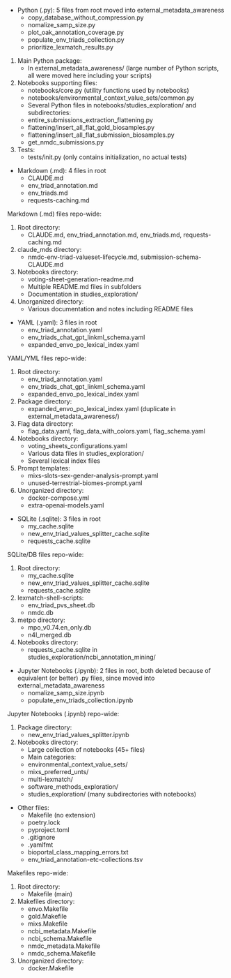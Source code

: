 - Python (.py): 5 files from root moved into external_metadata_awareness
    - copy_database_without_compression.py
    - nomalize_samp_size.py
    - plot_oak_annotation_coverage.py
    - populate_env_triads_collection.py
    - prioritize_lexmatch_results.py

1. Main Python package:
   - In external_metadata_awareness/ (large number of Python scripts, all were moved here including your scripts)
2. Notebooks supporting files:
   - notebooks/core.py (utility functions used by notebooks)
   - notebooks/environmental_context_value_sets/common.py
   - Several Python files in notebooks/studies_exploration/ and subdirectories:
    - entire_submissions_extraction_flattening.py
    - flattening/insert_all_flat_gold_biosamples.py
    - flattening/insert_all_flat_submission_biosamples.py
    - get_nmdc_submissions.py
3. Tests:
   - tests/init.py (only contains initialization, no actual tests)


- Markdown (.md): 4 files in root
    - CLAUDE.md
    - env_triad_annotation.md
    - env_triads.md
    - requests-caching.md

Markdown (.md) files repo-wide:

1. Root directory:
   - CLAUDE.md, env_triad_annotation.md, env_triads.md, requests-caching.md
2. claude_mds directory:
   - nmdc-env-triad-valueset-lifecycle.md, submission-schema-CLAUDE.md
3. Notebooks directory:
   - voting-sheet-generation-readme.md
   - Multiple README.md files in subfolders
   - Documentation in studies_exploration/
4. Unorganized directory:
   - Various documentation and notes including README files


- YAML (.yaml): 3 files in root
    - env_triad_annotation.yaml
    - env_triads_chat_gpt_linkml_schema.yaml
    - expanded_envo_po_lexical_index.yaml

YAML/YML files repo-wide:

1. Root directory:
   - env_triad_annotation.yaml
   - env_triads_chat_gpt_linkml_schema.yaml
   - expanded_envo_po_lexical_index.yaml
2. Package directory:
   - expanded_envo_po_lexical_index.yaml (duplicate in external_metadata_awareness/)
3. Flag data directory:
   - flag_data.yaml, flag_data_with_colors.yaml, flag_schema.yaml
4. Notebooks directory:
   - voting_sheets_configurations.yaml
   - Various data files in studies_exploration/
   - Several lexical index files
5. Prompt templates:
   - mixs-slots-sex-gender-analysis-prompt.yaml
   - unused-terrestrial-biomes-prompt.yaml
6. Unorganized directory:
   - docker-compose.yml
   - extra-openai-models.yaml


- SQLite (.sqlite): 3 files in root
    - my_cache.sqlite
    - new_env_triad_values_splitter_cache.sqlite
    - requests_cache.sqlite

SQLite/DB files repo-wide:

1. Root directory:
   - my_cache.sqlite
   - new_env_triad_values_splitter_cache.sqlite
   - requests_cache.sqlite
2. lexmatch-shell-scripts:
   - env_triad_pvs_sheet.db
   - nmdc.db
3. metpo directory:
   - mpo_v0.74.en_only.db
   - n4l_merged.db
4. Notebooks directory:
   - requests_cache.sqlite in studies_exploration/ncbi_annotation_mining/

- Jupyter Notebooks (.ipynb): 2 files in root, both deleted because of equivalent (or better) .py files, since moved
  into external_metadata_awareness
    - nomalize_samp_size.ipynb
    - populate_env_triads_collection.ipynb

Jupyter Notebooks (.ipynb) repo-wide:

1. Package directory:
   - new_env_triad_values_splitter.ipynb
2. Notebooks directory:
   - Large collection of notebooks (45+ files)
   - Main categories:
    - environmental_context_value_sets/
    - mixs_preferred_unts/
    - multi-lexmatch/
    - software_methods_exploration/
    - studies_exploration/ (many subdirectories with notebooks)


- Other files:
    - Makefile (no extension)
    - poetry.lock
    - pyproject.toml
    - .gitignore
    - .yamlfmt
    - bioportal_class_mapping_errors.txt
    - env_triad_annotation-etc-collections.tsv

Makefiles repo-wide:

1. Root directory:
   - Makefile (main)
2. Makefiles directory:
   - envo.Makefile
   - gold.Makefile
   - mixs.Makefile
   - ncbi_metadata.Makefile
   - ncbi_schema.Makefile
   - nmdc_metadata.Makefile
   - nmdc_schema.Makefile
3. Unorganized directory:
   - docker.Makefile
